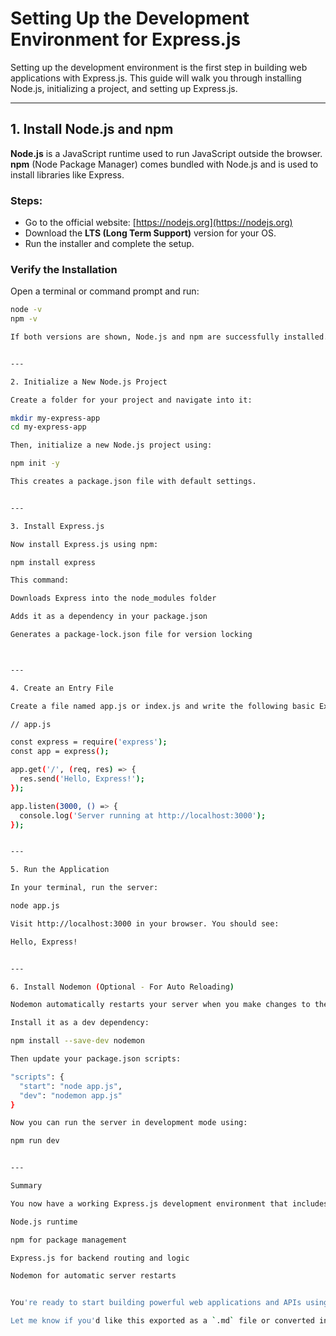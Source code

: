 # Setting Up the Development Environment for Express.js

Setting up the development environment is the first step in building web applications with Express.js. This guide will walk you through installing Node.js, initializing a project, and setting up Express.js.

---

## 1. Install Node.js and npm

**Node.js** is a JavaScript runtime used to run JavaScript outside the browser. **npm** (Node Package Manager) comes bundled with Node.js and is used to install libraries like Express.

### Steps:

- Go to the official website: [https://nodejs.org](https://nodejs.org)
- Download the **LTS (Long Term Support)** version for your OS.
- Run the installer and complete the setup.

### Verify the Installation

Open a terminal or command prompt and run:

```bash
node -v
npm -v

If both versions are shown, Node.js and npm are successfully installed.


---

2. Initialize a New Node.js Project

Create a folder for your project and navigate into it:

mkdir my-express-app
cd my-express-app

Then, initialize a new Node.js project using:

npm init -y

This creates a package.json file with default settings.


---

3. Install Express.js

Now install Express.js using npm:

npm install express

This command:

Downloads Express into the node_modules folder

Adds it as a dependency in your package.json

Generates a package-lock.json file for version locking



---

4. Create an Entry File

Create a file named app.js or index.js and write the following basic Express setup:

// app.js

const express = require('express');
const app = express();

app.get('/', (req, res) => {
  res.send('Hello, Express!');
});

app.listen(3000, () => {
  console.log('Server running at http://localhost:3000');
});


---

5. Run the Application

In your terminal, run the server:

node app.js

Visit http://localhost:3000 in your browser. You should see:

Hello, Express!


---

6. Install Nodemon (Optional - For Auto Reloading)

Nodemon automatically restarts your server when you make changes to the source code. It improves development speed.

Install it as a dev dependency:

npm install --save-dev nodemon

Then update your package.json scripts:

"scripts": {
  "start": "node app.js",
  "dev": "nodemon app.js"
}

Now you can run the server in development mode using:

npm run dev


---

Summary

You now have a working Express.js development environment that includes:

Node.js runtime

npm for package management

Express.js for backend routing and logic

Nodemon for automatic server restarts


You're ready to start building powerful web applications and APIs using Express.js.

Let me know if you'd like this exported as a `.md` file or converted into a formatted PDF/HTML document.

